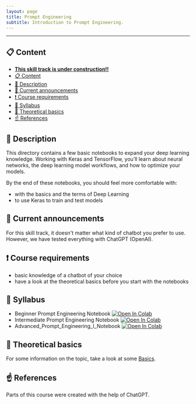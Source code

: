 ```yaml
---
layout: page
title: Prompt Engineering
subtitle: Introduction to Prompt Engineering.
---
```


---

## 📋 Content
- [**This skill track is under construction!!**](#this-skill-track-is-under-construction)
- [📋 Content](#-content)
- [📄 Description](#-description)
- [📣 Current announcements](#-current-announcements)
- [❗ Course requirements](#-course-requirements)
- [📒 Syllabus](#-syllabus)
- [📝 Theoretical basics](#-theoretical-basics)
- [☝️ References](#️-references)


## 📄 Description
This directory contains a few basic notebooks to expand your deep learning knowledge. Working with Keras and TensorFlow, you’ll learn about neural networks, the deep learning model workflows, and how to optimize your models.

By the end of these notebooks, you should feel more comfortable with:
- with the basics and the terms of Deep Learning
- to use Keras to train and test models


## 📣 Current announcements
For this skill track, it doesn't matter what kind of chatbot you prefer to use. However, we have tested everything with ChatGPT (OpenAI). 


## ❗ Course requirements
- basic knowledge of a chatbot of your choice
- have a look at the theoretical basics before you start with the notebooks


## 📒 Syllabus
- Beginner Prompt Engineering Notebook <a href="https://colab.research.google.com/drive/1aX8K-1K50D7Ex05qRdDm4tbi8qkRB5rC#scrollTo=uYvRRU9WrcuP"><img src="https://colab.research.google.com/assets/colab-badge.svg" alt="Open In Colab"/></a>
- Intermediate Prompt Engineering Notebook <a href="https://colab.research.google.com/drive/1kUOV9ofSY_S9WO4Qm76nPoqg8PufGwlq"><img src="https://colab.research.google.com/assets/colab-badge.svg" alt="Open In Colab"/></a>
- Advanced_Prompt_Engineering_I_Notebook <a href="https://colab.research.google.com/drive/1MWOsbU2M41jZpQjQ3ThmnXrNPPxWetSE"><img src="https://colab.research.google.com/assets/colab-badge.svg" alt="Open In Colab"/></a>


## 📝 Theoretical basics
For some information on the topic, take a look at some [Basics](./theoretical_basics/prompt_engineering.md).


## ☝️ References
Parts of this course were created with the help of ChatGPT.

